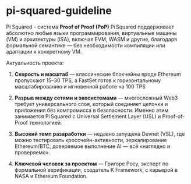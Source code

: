 # pi-squared-guideline

Pi Squared - cистема **Proof of Proof (PoP)** Pi Squared поддерживает абсолютно любые языки программирования, виртуальные машины (VM) и архитектуры (ISA), включая EVM, WASM и другие, благодаря формальной семантике — без необходимости компиляции или адаптации к конкретному VM.

Актуальность проекта:

1. **Скорость и масштаб** — классические блокчейны вроде Ethereum пропускают 15–30 TPS, а FastSet готов к горизонтальному масштабированию и мгновенной работе на 100 TPS

2. **Разрыв между сетями и экосистемами** — многосложный Web3 требует универсального слоя, который соединяет цепочки и приложения без компромисса в безопасности. Именно этим занимается Pi Squared с Universal Settlement Layer (USL) и Proof-of-Proof технологией.

3.  **Высокий темп разаработки** — недавно запущена Devnet (VSL), где можно тестировать кроссчейн-активности, зеркалирование Ethereum/BTC, доверяемое выполнение AI — всё «наглядно и проверяемо».

4. **Ключевой человек за проектом** — Григоре Росу, эксперт по формальной верификации, создатель K Framework, с карьерой в NASA и Ethereum Foundation.

